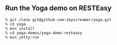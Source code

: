 ## Run the Yoga demo on RESTEasy ##

    % git clone git@github.com:skyscreamer/yoga.git
    % cd yoga
    % mvn install
    % cd yoga-demos/yoga-demo-resteasy
    % mvn jetty:run

